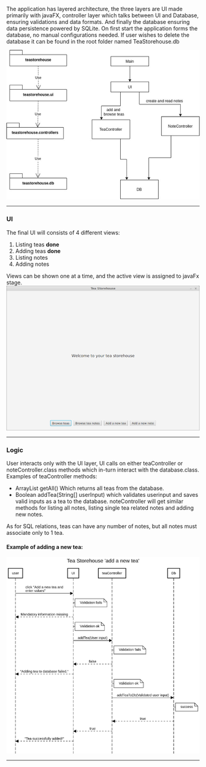 The application has layered architecture, the three layers are UI made primarily with javaFX, controller layer which talks between UI and Database, ensuring validations and data formats. And finally the database ensuring data persistence powered by SQLite. On first start the application forms the database, no manual configurations needed. If user wishes to delete the database it can be found in the root folder named TeaStorehouse.db


![architecture chart](https://github.com/Juustoisa/ot-harjoitustyo/blob/master/TeaStorehouse/Documentation/arkkitehtuuri.jpg)



---
### UI

The final UI will consists of 4 different views:
1. Listing teas   **done**
2. Adding teas    **done**
3. Listing notes
4. Adding notes

Views can be shown one at a time, and the active view is assigned to javaFx stage.
![Main menu](https://github.com/Juustoisa/ot-harjoitustyo/blob/master/TeaStorehouse/Documentation/Assets/Mainmenu.png)

---
### Logic
User interacts only with the UI layer, UI calls on either teaController or noteController.class methods which in-turn interact with the database.class.
Examples of teaController methods: 
- ArrayList<String> getAll() Which returns all teas from the database. 
- Boolean addTea(String[] userInput) which validates userinput and saves valid inputs as a tea to the database.
noteController will get similar methods for listing all notes, listing single tea related notes and adding new notes.

As for SQL relations, teas can have any number of notes, but all notes must associate only to 1 tea.

#### Example of adding a new tea:
![add a tea diagram](https://github.com/Juustoisa/ot-harjoitustyo/blob/master/TeaStorehouse/Documentation/SequenceDiagramAddTea.png)

---
